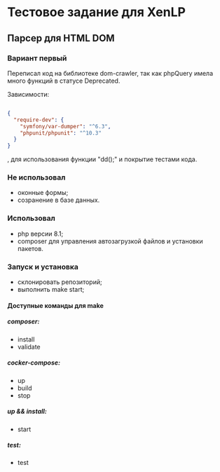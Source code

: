 # Тестовое задание для XenLP
## Парсер для HTML DOM
### Вариант первый

Переписал код на библиотеке dom-crawler, так как phpQuery имела много функций в статусе Deprecated.

Зависимости:

```json

{
  "require-dev": {
    "symfony/var-dumper": "^6.3",
    "phpunit/phpunit": "^10.3"
  }
}

```
, для использования функции "dd();" и покрытие тестами кода.

### Не использовал
- оконные формы;
- созранение в базе данных.

### Использовал
- php версии 8.1;
- composer для управления автозагрузкой файлов и установки пакетов.

### Запуск и установка
- склонировать репозиторий;
- выполнить make start;

#### Доступные команды для make
##### composer:
- install
- validate

##### cocker-compose:
- up
- build
- stop

##### up && install:
- start

##### test:
- test